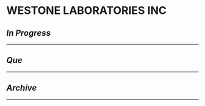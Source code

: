 # WESTONE LABORATORIES INC

## *In Progress*

--------------------

## *Que*

-----------------------------------
## *Archive*

-----------------------------------

